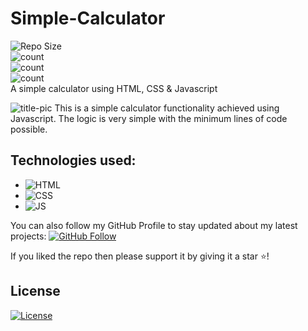 # Simple-Calculator
![Repo Size](https://img.shields.io/github/repo-size/ShravyaRNadig/Simple-Calculator) <br>
![count](https://img.shields.io/github/languages/count/ShravyaRNadig/Simple-Calculator) <br>
![count](https://img.shields.io/github/forks/ShravyaRNadig/Simple-Calculator?style=social) <br>
![count](https://img.shields.io/github/watchers/ShravyaRNadig/Simple-Calculator?style=social) <br>
 A simple calculator using HTML, CSS &amp; Javascript<br>
 
 ![title-pic](https://user-images.githubusercontent.com/39196039/40139639-27db8c64-596e-11e8-9537-04a5b5d07170.jpg)
 This is a simple calculator functionality achieved using Javascript. The logic is very simple with the minimum lines of code possible.
 

## Technologies used: 
- ![HTML](https://img.shields.io/badge/Language-HTML-red) 
- ![CSS](https://img.shields.io/badge/Language-CSS-red) 
- ![JS](https://img.shields.io/badge/Language-JS-red) 

You can also follow my GitHub Profile to stay updated about my latest projects: [![GitHub Follow](https://img.shields.io/badge/Connect-ShravyaRNadig-blue.svg?logo=Github&longCache=true&style=social&label=Follow)](https://github.com/ShravyaRNadig)

If you liked the repo then please support it by giving it a star ⭐!

## License
[![License](https://img.shields.io/badge/License-Apache%202.0-red.svg)](https://opensource.org/licenses/Apache)

